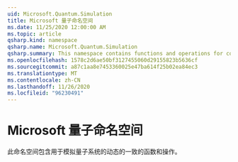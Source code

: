 ```yaml
---
uid: Microsoft.Quantum.Simulation
title: Microsoft 量子命名空间
ms.date: 11/25/2020 12:00:00 AM
ms.topic: article
qsharp.kind: namespace
qsharp.name: Microsoft.Quantum.Simulation
qsharp.summary: This namespace contains functions and operations for coherently simulating the dynamics of quantum systems.
ms.openlocfilehash: 1578c2d6ae50bf3127455060d29155823b5636cf
ms.sourcegitcommit: a87c1aa8e7453360025e47ba614f25b02ea84ec3
ms.translationtype: MT
ms.contentlocale: zh-CN
ms.lasthandoff: 11/26/2020
ms.locfileid: "96230491"
---
```

# <a name="microsoftquantumsimulation-namespace"></a>Microsoft 量子命名空间

此命名空间包含用于模拟量子系统的动态的一致的函数和操作。

